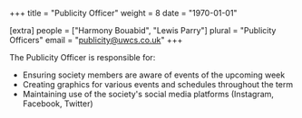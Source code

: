 +++
title = "Publicity Officer"
weight = 8
date = "1970-01-01"

[extra]
people = ["Harmony Bouabid", "Lewis Parry"]
plural = "Publicity Officers"
email = "publicity@uwcs.co.uk"
+++

The Publicity Officer is responsible for:

- Ensuring society members are aware of events of the upcoming week
- Creating graphics for various events and schedules throughout the term
- Maintaining use of the society's social media platforms (Instagram, Facebook, Twitter)